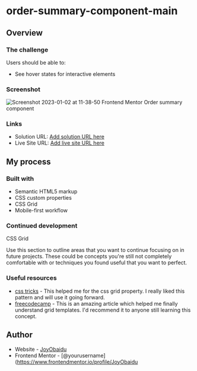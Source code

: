 # order-summary-component-main
## Overview

### The challenge

Users should be able to:

- See hover states for interactive elements

### Screenshot

![Screenshot 2023-01-02 at 11-38-50 Frontend Mentor Order summary component](https://user-images.githubusercontent.com/106669781/211170085-8d68f048-1d6a-4829-b5d2-f21b07ed71f4.png)

### Links

- Solution URL: [Add solution URL here](https://your-solution-url.com)
- Live Site URL: [Add live site URL here](https://your-live-site-url.com)

## My process

### Built with

- Semantic HTML5 markup
- CSS custom properties
- CSS Grid
- Mobile-first workflow
### Continued development
CSS Grid

Use this section to outline areas that you want to continue focusing on in future projects. These could be concepts you're still not completely comfortable with or techniques you found useful that you want to perfect.
### Useful resources

- [css tricks](https://www.csstricks.com) - This helped me for the css grid property. I really liked this pattern and will use it going forward.
- [freecodecamp](https://www.freecodecamp.org) - This is an amazing article which helped me finally understand grid templates. I'd recommend it to anyone still learning this concept.

## Author

- Website - [JoyObaidu](https://www.JoyObaidu.github.io)
- Frontend Mentor - [@yourusername](https://www.frontendmentor.io/profile/JoyObaidu
